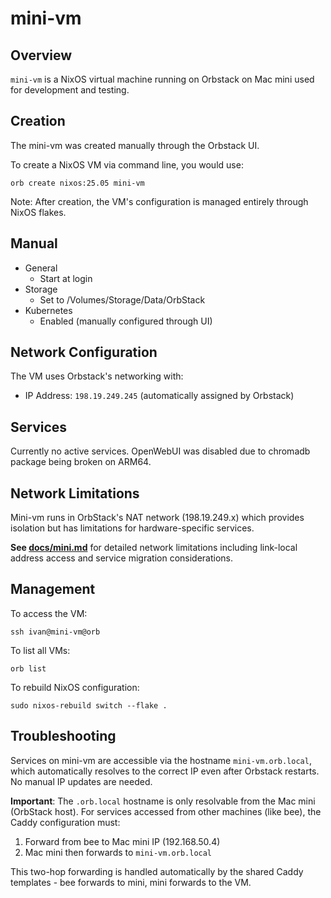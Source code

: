 # mini-vm

## Overview

`mini-vm` is a NixOS virtual machine running on Orbstack on Mac mini used for development and testing.

## Creation

The mini-vm was created manually through the Orbstack UI.

To create a NixOS VM via command line, you would use:

```console
orb create nixos:25.05 mini-vm
```

Note: After creation, the VM's configuration is managed entirely through NixOS flakes.

## Manual

- General
  - Start at login
- Storage
  - Set to /Volumes/Storage/Data/OrbStack
- Kubernetes
  - Enabled (manually configured through UI)

## Network Configuration

The VM uses Orbstack's networking with:
- IP Address: `198.19.249.245` (automatically assigned by Orbstack)

## Services

Currently no active services. OpenWebUI was disabled due to chromadb package being broken on ARM64.

## Network Limitations

Mini-vm runs in OrbStack's NAT network (198.19.249.x) which provides isolation but has limitations for hardware-specific services.

**See [docs/mini.md](./mini.md#orbstack-vm-network-limitations)** for detailed network limitations including link-local address access and service migration considerations.

## Management

To access the VM:

```console
ssh ivan@mini-vm@orb
```

To list all VMs:

```console
orb list
```

To rebuild NixOS configuration:

```console
sudo nixos-rebuild switch --flake .
```

## Troubleshooting

Services on mini-vm are accessible via the hostname `mini-vm.orb.local`, which automatically resolves to the correct IP even after Orbstack restarts. No manual IP updates are needed.

**Important**: The `.orb.local` hostname is only resolvable from the Mac mini (OrbStack host). For services accessed from other machines (like bee), the Caddy configuration must:
1. Forward from bee to Mac mini IP (192.168.50.4)
2. Mac mini then forwards to `mini-vm.orb.local`

This two-hop forwarding is handled automatically by the shared Caddy templates - bee forwards to mini, mini forwards to the VM.
